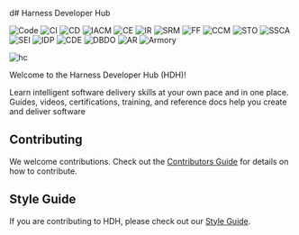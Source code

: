 d# Harness Developer Hub

![Code](static/img/icon_code_s.svg)
![CI](static/img/icon_ci_s.svg)
![CD](static/img/icon_cd_s.svg)
![IACM](static/img/icon_iacm_s.svg)
![CE](static/img/icon_ce_s.svg)
![IR](static/img/icon-ir-s.svg)
![SRM](static/img/icon_srm_s.svg)
![FF](static/img/icon_ff_s.svg)
![CCM](static/img/icon_ccm_s.svg)
![STO](static/img/icon_sto_s.svg)
![SSCA](static/img/icon_ssca_s.svg)
![SEI](static/img/icon_sei_s.svg)
![IDP](static/img/icon_idp_s.svg)
![CDE](static/img/icon_cloud_development_environments_s.svg)
![DBDO](static/img/icon_dbdevops_s.svg)
![AR](static/img/icon_artifact_registry_s.svg)
![Armory](static/img/icon_armory_s.svg)  


<img src='https://qa.harness.io/gateway/code/api/v1/repos/bDCAuAjFSJCLFj_0ug3lCg/default/testritik/refimg/+/raw/images/Screenshot%202025-05-23%20at%204.40.03%E2%80%AFPM.png' alt='hc'>

 


Welcome to the Harness Developer Hub (HDH)!

Learn intelligent software delivery skills at your own pace and in one place. Guides, videos, certifications, training, and reference docs help you create and deliver software

## Contributing

We welcome contributions. Check out the [Contributors Guide](CONTRIBUTING.md) for details
on how to contribute.

## Style Guide

If you are contributing to HDH, please check out our [Style Guide](./docs/hdh/style-guide).
